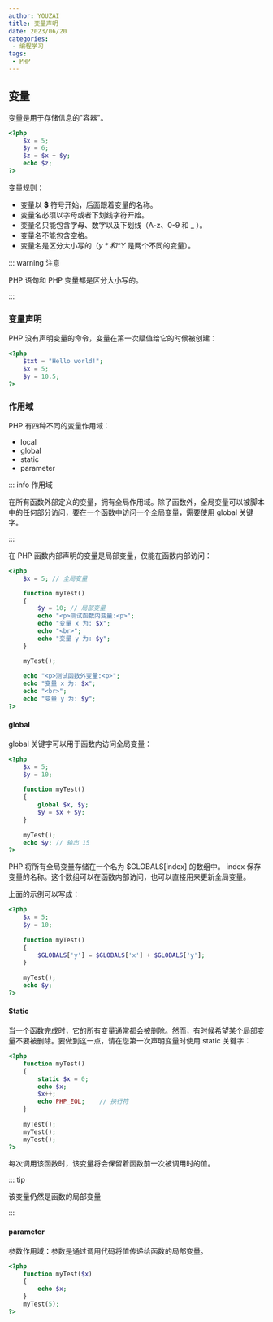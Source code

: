 ```yaml
---
author: YOUZAI
title: 变量声明
date: 2023/06/20
categories:
 - 编程学习
tags:
 - PHP
---
```


## 变量

变量是用于存储信息的"容器"。

```php
<?php
	$x = 5;
	$y = 6;
	$z = $x + $y;
	echo $z;
?>
```

变量规则：

* 变量以 **$** 符号开始，后面跟着变量的名称。
* 变量名必须以字母或者下划线字符开始。
* 变量名只能包含字母、数字以及下划线（A-z、0-9 和 _ ）。
* 变量名不能包含空格。
* 变量名是区分大小写的（*$y* 和 *$Y* 是两个不同的变量）。

::: warning 注意

PHP 语句和 PHP 变量都是区分大小写的。

:::

### 变量声明

PHP 没有声明变量的命令，变量在第一次赋值给它的时候被创建：

```php
<?php
	$txt = "Hello world!";
	$x = 5;
	$y = 10.5;
?>
```

### 作用域

PHP 有四种不同的变量作用域：

* local
* global
* static
* parameter

::: info 作用域

在所有函数外部定义的变量，拥有全局作用域。除了函数外，全局变量可以被脚本中的任何部分访问，要在一个函数中访问一个全局变量，需要使用 global 关键字。

:::

在 PHP 函数内部声明的变量是局部变量，仅能在函数内部访问：

```php
<?php
	$x = 5; // 全局变量

	function myTest()
	{
	    $y = 10; // 局部变量
	    echo "<p>测试函数内变量:<p>";
	    echo "变量 x 为: $x";
	    echo "<br>";
	    echo "变量 y 为: $y";
	} 

	myTest();
	
	echo "<p>测试函数外变量:<p>";
	echo "变量 x 为: $x";
	echo "<br>";
	echo "变量 y 为: $y";
?>
```

#### global

global 关键字可以用于函数内访问全局变量：

```php
<?php
	$x = 5;
	$y = 10;
	 
	function myTest()
	{
	    global $x, $y;
	    $y = $x + $y;
	}
	 
	myTest();
	echo $y; // 输出 15
?>
```

PHP 将所有全局变量存储在一个名为 $GLOBALS[index] 的数组中。 index 保存变量的名称。这个数组可以在函数内部访问，也可以直接用来更新全局变量。

上面的示例可以写成：

```php
<?php
	$x = 5;
	$y = 10;
	 
	function myTest()
	{
	    $GLOBALS['y'] = $GLOBALS['x'] + $GLOBALS['y'];
	} 
	 
	myTest();
	echo $y;
?>
```

#### Static

当一个函数完成时，它的所有变量通常都会被删除。然而，有时候希望某个局部变量不要被删除。要做到这一点，请在您第一次声明变量时使用 static 关键字：

```php
<?php
	function myTest()
	{
	    static $x = 0;
	    echo $x;
	    $x++;
	    echo PHP_EOL;    // 换行符
	}
	 
	myTest();
	myTest();
	myTest();
?>
```

每次调用该函数时，该变量将会保留着函数前一次被调用时的值。

::: tip

该变量仍然是函数的局部变量

:::

#### parameter

参数作用域：参数是通过调用代码将值传递给函数的局部变量。

```php
<?php
	function myTest($x)
	{
	    echo $x;
	}
	myTest(5);
?>
```
